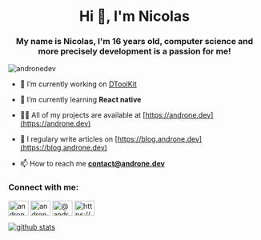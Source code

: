 <h1 align="center">Hi 👋, I'm Nicolas</h1>
<h3 align="center">My name is Nicolas, I'm 16 years old, computer science and more precisely development is a passion for me!</h3>

<p align="left"> <img src="https://komarev.com/ghpvc/?username=andronedev&label=Profile%20views&color=0e75b6&style=flat" alt="andronedev" /> </p>

- 🔭 I’m currently working on [DToolKit](https://dtoolkit.net)

- 🌱 I’m currently learning **React native**

- 👨‍💻 All of my projects are available at [https://androne.dev](https://androne.dev)

- 📝 I regulary write articles on [https://blog.androne.dev](https://blog.androne.dev)

- 📫 How to reach me **contact@androne.dev**

<h3 align="left">Connect with me:</h3>
<p align="left">
<a href="https://twitter.com/andronedev" target="blank"><img align="center" src="https://cdn.jsdelivr.net/npm/simple-icons@3.0.1/icons/twitter.svg" alt="andronedev" height="30" width="40" /></a>
<a href="https://instagram.com/andronedev" target="blank"><img align="center" src="https://cdn.jsdelivr.net/npm/simple-icons@3.0.1/icons/instagram.svg" alt="andronedev" height="30" width="40" /></a>
<a href="https://medium.com/@andronedev" target="blank"><img align="center" src="https://cdn.jsdelivr.net/npm/simple-icons@3.0.1/icons/medium.svg" alt="@andronedev" height="30" width="40" /></a>
<a href="/https://blog.androne.dev/feed/" target="blank"><img align="center" src="https://cdn.jsdelivr.net/npm/simple-icons@3.0.1/icons/rss.svg" alt="https://blog.androne.dev/feed/" height="30" width="40" /></a>
</p>

[![github stats](https://github-readme-stats.vercel.app/api/top-langs/username=andronedev&theme=dark)](https://github.com/andronedev)

